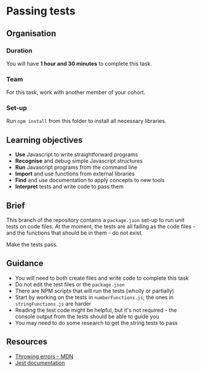 # Passing tests

## Organisation

### Duration

You will have **1 hour and 30 minutes** to complete this task.

### Team

For this task, work with another member of your cohort.

### Set-up

Run `npm install` from this folder to install all necessary libraries.

## Learning objectives

- **Use** Javascript to write straightforward programs
- **Recognise** and debug simple Javascript structures
- **Run** Javascript programs from the command line
- **Import** and use functions from external libraries
- **Find** and use documentation to apply concepts to new tools
- **Interpret** tests and write code to pass them

## Brief

This branch of the repository contains a `package.json` set-up to run unit tests on code files. At the moment, the tests are all failing as the code files - and the functions that should be in them - do not exist.

Make the tests pass.

## Guidance

- You will need to both create files and write code to complete this task
- Do not edit the test files or the `package.json`
- There are NPM scripts that will run the tests (wholly or partially)
- Start by working on the tests in `numberFunctions.js`; the ones in `stringFunctions.js` are harder
- Reading the test code might be helpful, but it's not required - the console output from the tests should be able to guide you
- You may need to do some research to get the string tests to pass

## Resources

- [Throwing errors - MDN](https://developer.mozilla.org/en-US/docs/Web/JavaScript/Reference/Statements/throw)
- [Jest documentation](https://jestjs.io/)
